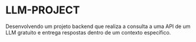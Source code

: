 # LLM-PROJECT
Desenvolvendo um projeto backend que realiza a consulta a uma API de um LLM gratuito e entrega respostas dentro de um contexto específico.
